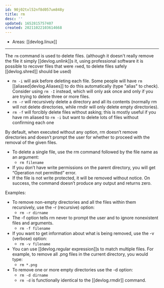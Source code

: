 ```yaml
---
id: 90j02txl52nf8d057um848y
title: rm
desc: ''
updated: 1652815757407
created: 20211022103614668
---
```


- Areas: [[devlog.linux]]

---

The `rm` command is used to delete files. (although it doesn't really remove the file it simply [[devlog.unlink]]s it, using professional software it is possible to recover files that were `rm`ed, to delete files safely [[devlog.shred]] should be used)

- r`m -i` will ask before deleting each file. Some people will have `rm` [[aliased|devlog.Aliases]] to do this automatically (type "alias" to check). Consider using `rm -I` instead, which will only ask once and only if you are trying to delete three or more files.
- `rm -r` will recursively delete a directory and all its contents (normally rm will not delete directories, while rmdir will only delete empty directories).
- `rm -f` will forcibly delete files without asking; this is mostly useful if you have rm aliased to `rm -i` but want to delete lots of files without confirming each one

By default, when executed without any option, rm doesn’t remove directories and doesn’t prompt the user for whether to proceed with the removal of the given files.

- To delete a single file, use the rm command followed by the file name as an argument:
  - `rm filename`
- If you don’t have write permissions on the parent directory, you will get “Operation not permitted” error.
- If the file is not write protected, it will be removed without notice. On success, the command doesn’t produce any output and returns zero.

Examples:

- To remove non-empty directories and all the files within them recursively, use the -r (recursive) option:
  - `rm -r dirname`
- The -f option tells rm never to prompt the user and to ignore nonexistent files and arguments.
  - `rm -f filename`
- If you want to get information about what is being removed, use the -v (verbose) option:
  - `rm -v filename`
- You can use [[devlog.regular expression]]s to match multiple files. For example, to remove all .png files in the current directory, you would type:
  - `rm *.png`
- To remove one or more empty directories use the -d option:
  - `rm -d dirname`
  - `rm -d` is functionally identical to the [[devlog.rmdir]] command.
